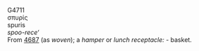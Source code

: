 <body>
  <p>G4711<br>  σπυρίς  <br> spuris  <br><i>spoo-rece‘ </i><br>From <a href="g4687.htm">4687</a> (as <i>woven</i>); a <i>hamper</i> or <i>lunch</i> <i>receptacle:</i> - basket.<br></p>
 </body>